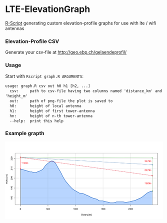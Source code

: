 # LTE-ElevationGraph
[R-Script](http://www.r-project.org/) generating custom elevation-profile graphs for use with lte / wifi antennas

### Elevation-Profile CSV

Generate your csv-file at http://geo.ebp.ch/gelaendeprofil/

### Usage

Start with `Rscript graph.R ARGUMENTS`:

```text
usage: graph.R csv out h0 h1 [h2, ...]
  csv:     path to csv-file having two columns named 'distance_km' and 'height_m'
  out:     path of png-file the plot is saved to
  h0:      height of local antenna
  h1:      height of first tower-antenna
  hn:      height of n-th tower-antenna
  --help:  print this help
```

### Example grapth

<img src="https://raw.githubusercontent.com/The-Master777/lte-elevationgraph/master/example.png" width="585px" height="248px" />
